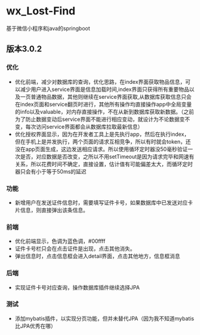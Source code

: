 # wx_Lost-Find
基于微信小程序和java的springboot

## 版本3.0.2

### 优化
* 优化前端，减少对数据库的查询，优化思路，在index界面获取物品信息，可以减少用户进入service界面是信息加载时间,index界面只获得所有重要物品以及一页普通物品数据，其他则继续在service界面获取,从数据库获取信息只会在index页面和service翻页时进行，其他所有操作均直接操作app中全局变量的info以及valuable，对内存直接操作，不在从新到数据库获取新数据。（之前为了防止数据变动后service界面不能进行相应变动，就设计为不论数据变不变，每次访问service界面都会从数据库拉取最新信息）
* 优化授权界面显示，因为在开发者工具上是先执行app，然后在执行index，但在手机上是并发执行，两个页面的请求互相竞争，所以有时就会token，还没在app页面生成，这边发送相应请求。所以使用循环定时器没50毫秒验证一次是否，对应数据是否改变，之所以不用setTimeout是因为请求完毕和网速有关系，所以花费时间不确定，直接设置，估计值有可能偏差太大，而循环定时器只会有小于等于50ms的延迟
### 功能
* 新增用户在发送证件信息时，需要填写证件卡号，如果数据库中已发送对应卡片信息，则直接弹出该条信息。
### 前端
* 优化前端显示，色调为蓝色调，#00ffff
* 证件卡号栏只会在点击证件是出现，点击其他消失。
* 弹出信息时，点击信息框会进入detail界面，点击其他地方，信息框消息
### 后端
* 实现证件卡号对应查询，操作数据库插件继续选择JPA
### 测试
* 添加mybatis插件，以实现分页功能，但并未替代JPA（因为我不知道mybatis比JPA优秀在哪）


